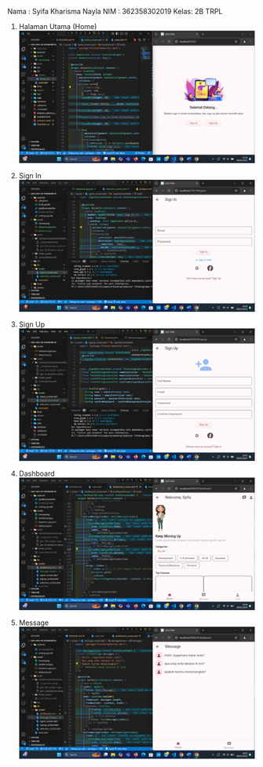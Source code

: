 Nama : Syifa Kharisma Nayla
NIM  : 362358302019
Kelas: 2B TRPL

1. Halaman Utama (Home)
![alt text](image.png)

2. Sign In
![alt text](image-1.png)

3. Sign Up
![alt text](image-2.png)

4. Dashboard
![alt text](image-4.png)

5. Message
![alt text](image-5.png)